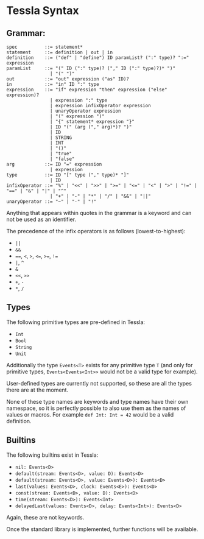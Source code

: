 # Tessla Syntax

## Grammar:

    spec          ::= statement*
    statement     ::= definition | out | in
    definition    ::= ("def" | "define") ID paramList? (":" type)? ":=" expression
    paramList     ::= "(" ID (":" type)? ("," ID (":" type)?)* ")"
                    | "(" ")"
    out           ::= "out" expression ("as" ID)?
    in            ::= "in" ID ":" type
    expression    ::= "if" expression "then" expression ("else" expression)?
                    | expression ":" type
                    | expression infixOperator expression
                    | unaryOperator expression
                    | "(" expression ")"
                    | "{" statement* expression "}"
                    | ID "(" (arg ("," arg)*)? ")"
                    | ID
                    | STRING
                    | INT
                    | "()"
                    | "true"
                    | "false"
    arg           ::= ID "=" expression
                    | expression
    type          ::= ID "[" type ("," type)* "]"
                    | ID
    infixOperator ::= "%" | "<<" | ">>" | ">=" | "<=" | "<" | ">" | "!=" | "==" | "&" | "|" | "^"
                    | "+" | "-" | "*" | "/" | "&&" | "||"
    unaryOperator ::= "~" | "-" | "!"

Anything that appears within quotes in the grammar is a keyword and can not be used as an identifier.

The precedence of the infix operators is as follows (lowest-to-highest):

 * `||`
 * `&&`
 * `==`, `<`, `>`, `<=`, `>=`, `!=`
 * `|`, `^`
 * `&`
 * `<<`, `>>`
 * `+`, `-`
 * `*`, `/`

## Types

The following primitive types are pre-defined in Tessla:

 * `Int`
 * `Bool`
 * `String`
 * `Unit`

Additionally the type `Events<T>` exists for any primitive type `T` (and only for primitive types, `Events<Events<Int>>` would not be a valid type for example).

User-defined types are currently not supported, so these are all the types there are at the moment.

None of these type names are keywords and type names have their own namespace, so it is perfectly possible to also use them as the names of values or macros. For example `def Int: Int = 42` would be a valid definition.

## Builtins

The following builtins exist in Tessla:

 * `nil: Events<D>`
 * `default(stream: Events<D>, value: D): Events<D>`
 * `default(stream: Events<D>, value: Events<D>): Events<D>`
 * `last(values: Events<D>, clock: Events<E>): Events<D>`
 * `const(stream: Events<D>, value: D): Events<D>`
 * `time(stream: Events<D>): Events<Int>`
 * `delayedLast(values: Events<D>, delay: Events<Int>): Events<D>`

Again, these are not keywords.

Once the standard library is implemented, further functions will be available.
